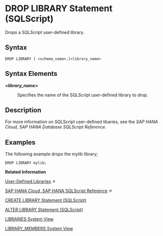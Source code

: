 <!-- loiod4160799a5564fc0b901e499c29dc5b4 -->

# DROP LIBRARY Statement \(SQLScript\)

Drops a SQLScript user-defined library.



<a name="loiod4160799a5564fc0b901e499c29dc5b4__section_wtr_2lf_scb"/>

## Syntax

```
DROP LIBRARY [ <schema_name>.]<library_name>
```



<a name="loiod4160799a5564fc0b901e499c29dc5b4__section_hcs_2lf_scb"/>

## Syntax Elements


<dl>
<dt><b>

*<library\_name\>*

</b></dt>
<dd>

Specifies the name of the SQLScript user-defined library to drop.



</dd>
</dl>



<a name="loiod4160799a5564fc0b901e499c29dc5b4__section_cks_2lf_scb"/>

## Description

For more information on SQLScript user-defined libaries, see the *SAP HANA Cloud, SAP HANA Database SQLScript Reference*.



<a name="loiod4160799a5564fc0b901e499c29dc5b4__section_pbd_mlf_scb"/>

## Examples

The following example drops the mylib library;

```
DROP LIBRARY mylib;
```

**Related Information**  


[User-Defined Libraries](https://help.sap.com/viewer/d1cb63c8dd8e4c35a0f18aef632687f0/2023_2_QRC/en-US/7cd14f1931404738a05c5e93e22564af.html "") :arrow_upper_right:

[SAP HANA Cloud, SAP HANA SQLScript Reference](https://help.sap.com/viewer/d1cb63c8dd8e4c35a0f18aef632687f0/2023_2_QRC/en-US/28f2d64d4fab4e789ee0070be418419d.html "This reference describes how to use the SQL extension SAP HANA SQLScript to embed data-intensive application logic into SAP HANA.") :arrow_upper_right:

[CREATE LIBRARY Statement \(SQLScript\)](create-library-statement-sqlscript-62263ce.md "Creates a SQLScript user-defined library.")

[ALTER LIBRARY Statement \(SQLScript\)](alter-library-statement-sqlscript-d0b979c.md "Alters a SQLScript user-defined library.")

[LIBRARIES System View](../../020-System-Views-Reference/021-System-Views/libraries-system-view-7e48a10.md "Provides information about available public language libraries.")

[LIBRARY\_MEMBERS System View](../../020-System-Views-Reference/021-System-Views/library-members-system-view-215c8db.md "Provides member information for SQLScript user-defined libraries.")


